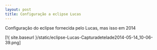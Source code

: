 ```yaml
---
layout: post
title: Configuração a eclipse Lucas
---
```


Configuração do eclipse fornecida pelo Lucas, mas isso em 2014

[!{ site.baseurl }/static/eclipse-Lucas-Capturadetelade2014-05-14_10-06-39.png]
